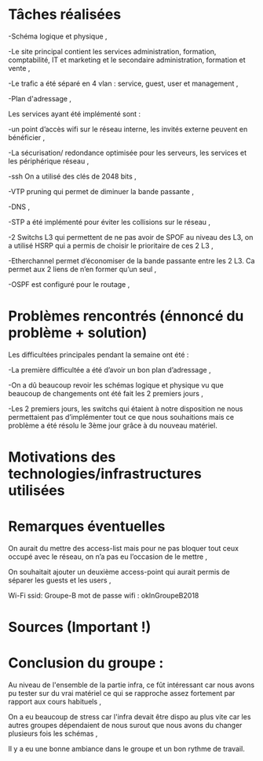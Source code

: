 # Tâches réalisées

-Schéma logique et physique ,

-Le site principal contient les services administration, formation, comptabilité, IT et marketing et le secondaire administration,
formation et vente ,

-Le trafic a été séparé en 4 vlan : service, guest, user et management ,

-Plan d'adressage ,

Les services ayant été implémenté sont :

-un point d’accès wifi sur le réseau interne, les invités externe peuvent en bénéficier ,

-La sécurisation/ redondance optimisée pour les serveurs, les services et les périphérique réseau ,

-ssh On a utilisé des clés de 2048 bits ,

-VTP pruning qui permet de diminuer la bande passante ,

-DNS ,

-STP a été implémenté pour éviter les collisions sur le réseau ,

-2 Switchs L3 qui permettent de ne pas avoir de SPOF au niveau des L3, on a utilisé HSRP qui a permis de choisir le prioritaire 
de ces 2 L3 ,

-Etherchannel permet d’économiser de la bande passante entre les 2 L3. Ca permet aux 2 liens de n’en former qu’un seul ,

-OSPF est configuré pour le routage ,


# Problèmes rencontrés (énnoncé du problème + solution)

Les difficultées principales pendant la semaine ont été :

-La première difficultée a été d’avoir un bon plan d’adressage ,

-On a dû beaucoup revoir les schémas logique et physique vu que beaucoup de changements ont été fait les 2 premiers jours ,

-Les 2 premiers jours, les switchs qui étaient à notre disposition ne nous permettaient pas d’implémenter tout ce que nous
souhaitions mais ce problème a été résolu le 3ème  jour grâce à du nouveau matériel.


# Motivations des technologies/infrastructures utilisées

# Remarques éventuelles

On aurait du mettre des access-list mais pour ne pas bloquer tout ceux occupé avec le réseau, on n’a pas eu l’occasion de le mettre ,

On souhaitait ajouter un deuxième access-point qui aurait permis de séparer les guests et les users ,

Wi-Fi  ssid:  Groupe-B                   mot de passe wifi :   oklnGroupeB2018


# Sources (Important !)

# Conclusion du groupe : 

Au niveau de l'ensemble de la partie infra, ce fût intéressant car nous avons pu tester sur du vrai matériel
ce qui se rapproche assez fortement par rapport aux cours habituels ,

On a eu beaucoup de stress car l'infra devait être dispo au plus vite car les autres groupes dépendaient de nous surout que nous 
avons du changer plusieurs fois les schémas ,

Il y a eu une bonne ambiance dans le groupe et un bon rythme de travail.

